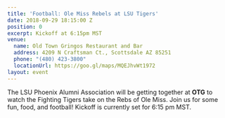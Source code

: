 ```yaml
---
title: 'Football: Ole Miss Rebels at LSU Tigers'
date: 2018-09-29 18:15:00 Z
position: 0
excerpt: Kickoff at 6:15pm MST
venue:
  name: Old Town Gringos Restaurant and Bar
  address: 4209 N Craftsman Ct., Scottsdale AZ 85251
  phone: "(480) 423-3800"
  locationUrl: https://goo.gl/maps/MQEJhvWt1972
layout: event
---
```


The LSU Phoenix Alumni Association will be getting together at **OTG** to watch the Fighting Tigers take on the Rebs of Ole Miss. Join us for some fun, food, and football! Kickoff is currently set for 6:15 pm MST.